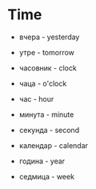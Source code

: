 # Time

- вчера - yesterday
- утре - tomorrow

- часовник - clock
- чаца - o'clock
- час - hour
- минута - minute
- секунда - second

- календар - calendar
- година - year
- седмица - week